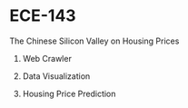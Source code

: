 # ECE-143
 The Chinese Silicon Valley  on Housing Prices

1. Web Crawler

2. Data Visualization

3. Housing Price Prediction
